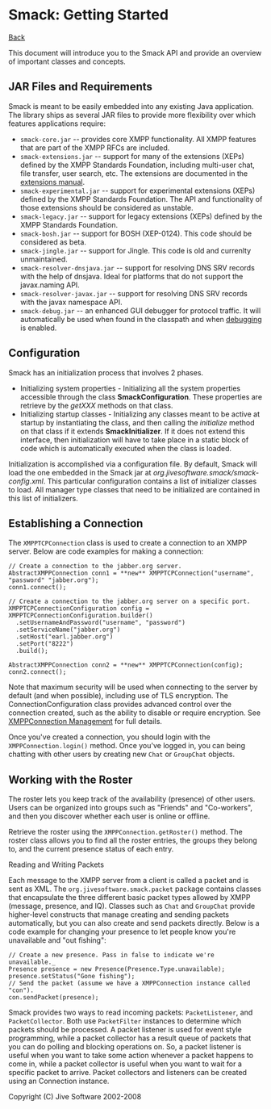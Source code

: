 Smack: Getting Started
======================

[Back](index.html)

This document will introduce you to the Smack API and provide an overview of
important classes and concepts.

JAR Files and Requirements
--------------------------

Smack is meant to be easily embedded into any existing Java application. The
library ships as several JAR files to provide more flexibility over which
features applications require:

  * `smack-core.jar` -- provides core XMPP functionality. All XMPP features that are part of the XMPP RFCs are included.
  * `smack-extensions.jar` -- support for many of the extensions (XEPs) defined by the XMPP Standards Foundation, including multi-user chat, file transfer, user search, etc. The extensions are documented in the [extensions manual](extensions/index.html).
  * `smack-experimental.jar` -- support for experimental extensions (XEPs) defined by the XMPP Standards Foundation. The API and functionality of those extensions should be considered as unstable.
  * `smack-legacy.jar` -- support for legacy extensions (XEPs) defined by the XMPP Standards Foundation.
  * `smack-bosh.jar` -- support for BOSH (XEP-0124). This code should be considered as beta.
  * `smack-jingle.jar` -- support for Jingle. This code is old and currenlty unmaintained.
  * `smack-resolver-dnsjava.jar` -- support for resolving DNS SRV records with the help of dnsjava. Ideal for platforms that do not support the javax.naming API.
  * `smack-resolver-javax.jar` -- support for resolving DNS SRV records with the javax namespace API.
  * `smack-debug.jar` -- an enhanced GUI debugger for protocol traffic. It will automatically be used when found in the classpath and when [debugging](debugging.html) is enabled.

Configuration
-------------

Smack has an initialization process that involves 2 phases.

  * Initializing system properties - Initializing all the system properties accessible through the class **SmackConfiguration**. These properties are retrieve by the _getXXX_ methods on that class.
  * Initializing startup classes - Initializing any classes meant to be active at startup by instantiating the class, and then calling the _initialize_ method on that class if it extends **SmackInitializer**. If it does not extend this interface, then initialization will have to take place in a static block of code which is automatically executed when the class is loaded.

Initialization is accomplished via a configuration file. By default, Smack
will load the one embedded in the Smack jar at _org.jivesoftware.smack/smack-
config.xml_. This particular configuration contains a list of initializer
classes to load. All manager type classes that need to be initialized are
contained in this list of initializers.

Establishing a Connection
-------------------------

The `XMPPTCPConnection` class is used to create a connection to an XMPP
server. Below are code examples for making a connection:

```
// Create a connection to the jabber.org server.
AbstractXMPPConnection conn1 = **new** XMPPTCPConnection("username", "password" "jabber.org");
conn1.connect();

// Create a connection to the jabber.org server on a specific port.
XMPPTCPConnectionConfiguration config = XMPPTCPConnectionConfiguration.builder()
  .setUsernameAndPassword("username", "password")
  .setServiceName("jabber.org")
  .setHost("earl.jabber.org")
  .setPort("8222")
  .build();

AbstractXMPPConnection conn2 = **new** XMPPTCPConnection(config);
conn2.connect();
```

Note that maximum security will be used when connecting to the server by
default (and when possible), including use of TLS encryption. The
ConnectionConfiguration class provides advanced control over the connection
created, such as the ability to disable or require encryption. See
[XMPPConnection Management](connections.html) for full details.

Once you've created a connection, you should login with the
`XMPPConnection.login()` method. Once you've logged in, you can being
chatting with other users by creating new `Chat` or `GroupChat`
objects.

Working with the Roster
----------------------

The roster lets you keep track of the availability (presence) of other users.
Users can be organized into groups such as "Friends" and "Co-workers", and
then you discover whether each user is online or offline.

Retrieve the roster using the `XMPPConnection.getRoster()` method. The roster
class allows you to find all the roster entries, the groups they belong to,
and the current presence status of each entry.

Reading and Writing Packets

Each message to the XMPP server from a client is called a packet and is sent
as XML. The `org.jivesoftware.smack.packet` package contains classes that
encapsulate the three different basic packet types allowed by XMPP (message,
presence, and IQ). Classes such as `Chat` and `GroupChat` provide higher-level
constructs that manage creating and sending packets automatically, but you can
also create and send packets directly. Below is a code example for changing
your presence to let people know you're unavailable and "out fishing":

```
// Create a new presence. Pass in false to indicate we're unavailable._
Presence presence = new Presence(Presence.Type.unavailable);
presence.setStatus("Gone fishing");
// Send the packet (assume we have a XMPPConnection instance called "con").
con.sendPacket(presence);
```

Smack provides two ways to read incoming packets: `PacketListener`, and
`PacketCollector`. Both use `PacketFilter` instances to determine which
packets should be processed. A packet listener is used for event style
programming, while a packet collector has a result queue of packets that you
can do polling and blocking operations on. So, a packet listener is useful
when you want to take some action whenever a packet happens to come in, while
a packet collector is useful when you want to wait for a specific packet to
arrive. Packet collectors and listeners can be created using an Connection
instance.

Copyright (C) Jive Software 2002-2008
